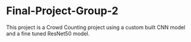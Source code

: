 # Final-Project-Group-2


This project is a Crowd Counting project using a custom built CNN model and a fine tuned ResNet50 model.

